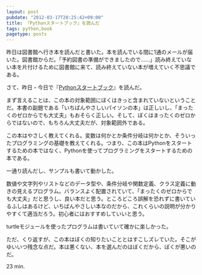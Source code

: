 ```yaml
---
layout: post
pubdate: "2012-03-17T20:25:42+09:00"
title: 『Pythonスタートブック』を読んだ
tags: python,book
pagetype: posts
---
```

昨日は図書館へ行き本を読んだと書いた。本を読んでいる間に1通のメールが届いた。図書館からだ。「予約図書の準備ができましたので……」読み終えていない本を片付けるために図書館に来て、読み終えていない本が増えていく不思議である。

さて、昨日・今日で『[Pythonスタートブック](http://amazon.jp/o/ASIN/4774142298/bouzuya-22)』を読んだ。

まず言えることは、この本の対象範囲にぼくはきっと含まれていないということだ。本書の副題である「いちばんやさしいパイソンの本」は正しいし、「まったくのゼロからでも大丈夫」もおそらく正しい。そして、ぼくはまったくのゼロからではないので、もちろん大丈夫だが、対象範囲外である。

この本はやさしく教えてくれる。変数は何かとか条件分岐は何かとか、そういったプログラミングの基礎を教えてくれる。つまり、この本はPythonをスタートするための本ではなく、Pythonを使ってプログラミングをスタートするための本である。

一通り読んだし、サンプルも書いて動かした。

数値や文字列やリストなどのデータ型や、条件分岐や関数定義、クラス定義に動きの見えるプログラム。バランスよく配置されていて、「まったくのゼロからでも大丈夫」だと思うし、良い本だと思う。ところどころ誤解を恐れずに書いているふしはあるけど、いちばんやさしい本なのだから、これくらいの説明が分かりやすくて適当だろう。初心者にはおすすめしていいと思う。

turtleモジュールを使ったプログラムは書いていて確かに楽しかった。

ただ、くり返すが、この本はぼくの知りたいこととはすこしズレていた。そこがゆいいつ残念な点だ。本は悪くない、本を選んだのはぼくだから、ぼくが悪いのだ。

23 min.
